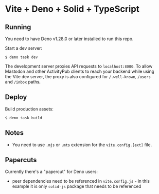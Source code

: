 # Vite + Deno + Solid + TypeScript

## Running

You need to have Deno v1.28.0 or later installed to run this repo.

Start a dev server:

```
$ deno task dev
```

The development server proxies API requests to `localhost:8000`. To allow
Mastodon and other ActivityPub clients to reach your backend while using the
Vite dev server, the proxy is also configured for `/.well-known`, `/users` and
`/inbox` paths.

## Deploy

Build production assets:

```
$ deno task build
```

## Notes

- You need to use `.mjs` or `.mts` extension for the `vite.config.[ext]` file.

## Papercuts

Currently there's a "papercut" for Deno users:

- peer dependencies need to be referenced in `vite.config.js` - in this example
  it is only `solid-js` package that needs to be referenced
